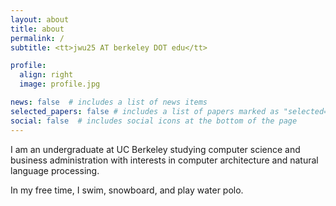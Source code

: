 ```yaml
---
layout: about
title: about
permalink: /
subtitle: <tt>jwu25 AT berkeley DOT edu</tt>

profile:
  align: right
  image: profile.jpg

news: false  # includes a list of news items
selected_papers: false # includes a list of papers marked as "selected={true}"
social: false  # includes social icons at the bottom of the page
---
```


I am an undergraduate at UC Berkeley studying computer science and business administration with interests in computer architecture and natural language processing.

In my free time, I swim, snowboard, and play water polo.
